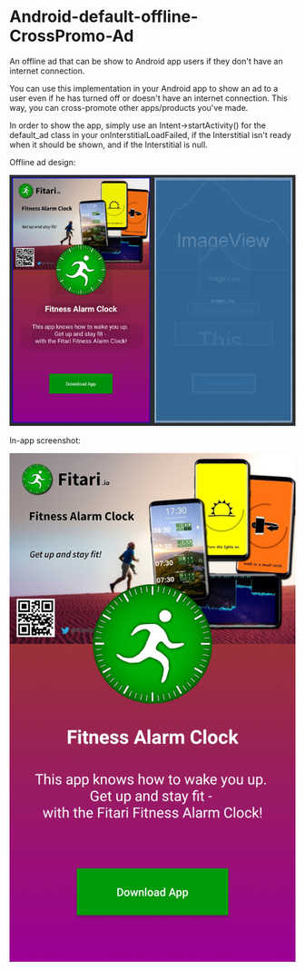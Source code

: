 # Android-default-offline-CrossPromo-Ad
An offline ad that can be show to Android app users if they don't have an internet connection.

You can use this implementation in your Android app to show an ad to a user even if he has turned off or doesn't have an internet connection. This way, you can cross-promote other apps/products you've made.

In order to show the app, simply use an Intent->startActivity() for the default_ad class in your onInterstitialLoadFailed, if the Interstitial isn't ready when it should be shown, and if the Interstitial is null.


Offline ad design:

![Offline Ad Design](examples/default-ad-design.png?raw=true "Offline Ad Design")


In-app screenshot:

![Offline Ad Screenshot](examples/screenshot_20190610-154840.jpg?raw=true "Offline Ad Screenshot")
